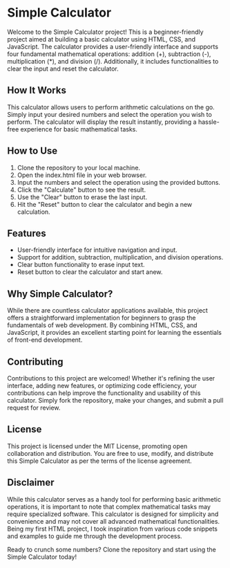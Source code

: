 # Simple Calculator

Welcome to the Simple Calculator project! This is a beginner-friendly project aimed at building a basic calculator using HTML, CSS, and JavaScript. The calculator provides a user-friendly interface and supports four fundamental mathematical operations: addition (+), subtraction (-), multiplication (*), and division (/). Additionally, it includes functionalities to clear the input and reset the calculator.

## How It Works
This calculator allows users to perform arithmetic calculations on the go. Simply input your desired numbers and select the operation you wish to perform. The calculator will display the result instantly, providing a hassle-free experience for basic mathematical tasks.

## How to Use
1. Clone the repository to your local machine.
2. Open the index.html file in your web browser.
3. Input the numbers and select the operation using the provided buttons.
4. Click the "Calculate" button to see the result.
5. Use the "Clear" button to erase the last input.
6. Hit the "Reset" button to clear the calculator and begin a new calculation.

## Features
- User-friendly interface for intuitive navigation and input.
- Support for addition, subtraction, multiplication, and division operations.
- Clear button functionality to erase input text.
- Reset button to clear the calculator and start anew.

## Why Simple Calculator?
While there are countless calculator applications available, this project offers a straightforward implementation for beginners to grasp the fundamentals of web development. By combining HTML, CSS, and JavaScript, it provides an excellent starting point for learning the essentials of front-end development. 

## Contributing
Contributions to this project are welcomed! Whether it's refining the user interface, adding new features, or optimizing code efficiency, your contributions can help improve the functionality and usability of this calculator. Simply fork the repository, make your changes, and submit a pull request for review.

## License
This project is licensed under the MIT License, promoting open collaboration and distribution. You are free to use, modify, and distribute this Simple Calculator as per the terms of the license agreement.

## Disclaimer
While this calculator serves as a handy tool for performing basic arithmetic operations, it is important to note that complex mathematical tasks may require specialized software. This calculator is designed for simplicity and convenience and may not cover all advanced mathematical functionalities. Being my first HTML project, I took inspiration from various code snippets and examples to guide me through the development process.

Ready to crunch some numbers? Clone the repository and start using the Simple Calculator today!
